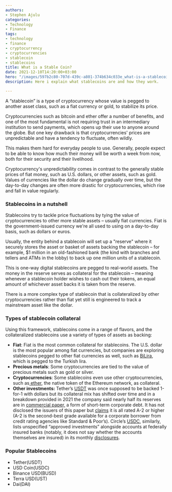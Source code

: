 ```yaml
---
authors:
- Stephen Ajulu
categories:
- Technology
- Finance
tags:
- technology
- finance
- cryptocurrency
- cryptocurrencies
- stablecoin
- stablecoins
title: What is a Stable Coin?
date: 2021-12-10T14:20:00+03:00
hero: "/images/597b2c80-707d-439c-a801-374b634c033e_what-is-a-stablecoin-article-main.jpg"
description: Here i explain what stablecoins are and how they work.

---
```

A “stablecoin” is a type of cryptocurrency whose value is pegged to another asset class, such as a fiat currency or gold, to stabilize its price.

Cryptocurrencies such as bitcoin and ether offer a number of benefits, and one of the most fundamental is not requiring trust in an intermediary institution to send payments, which opens up their use to anyone around the globe. But one key drawback is that cryptocurrencies' prices are unpredictable and have a tendency to fluctuate, often wildly.

This makes them hard for everyday people to use. Generally, people expect to be able to know how much their money will be worth a week from now, both for their security and their livelihood.

Cryptocurrency's unpredictability comes in contrast to the generally stable prices of fiat money, such as U.S. dollars, or other assets, such as gold. Values of currencies like the dollar do change gradually over time, but the day-to-day changes are often more drastic for cryptocurrencies, which rise and fall in value regularly.

### Stablecoins in a nutshell

Stablecoins try to tackle price fluctuations by tying the value of cryptocurrencies to other more stable assets – usually fiat currencies. Fiat is the government-issued currency we're all used to using on a day-to-day basis, such as dollars or euros.

Usually, the entity behind a stablecoin will set up a "reserve" where it securely stores the asset or basket of assets backing the stablecoin – for example, $1 million in an old-fashioned bank (the kind with branches and tellers and ATMs in the lobby) to back up one million units of a stablecoin.

This is one-way digital stablecoins are pegged to real-world assets. The money in the reserve serves as collateral for the stablecoin – meaning whenever a stablecoin holder wishes to cash out their tokens, an equal amount of whichever asset backs it is taken from the reserve.

There is a more complex type of stablecoin that is collateralized by other cryptocurrencies rather than fiat yet still is engineered to track a mainstream asset like the dollar.

### Types of stablecoin collateral

Using this framework, stablecoins come in a range of flavors, and the collateralized stablecoins use a variety of types of assets as backing:

* **Fiat**: Fiat is the most common collateral for stablecoins. The U.S. dollar is the most popular among fiat currencies, but companies are exploring stablecoins pegged to other fiat currencies as well, such as [BiLira](https://www.coindesk.com/learn/what-is-a-stablecoin/), which is pegged to the Turkish lira.
* **Precious metals**: Some cryptocurrencies are tied to the value of precious metals such as gold or silver.
* **Cryptocurrencies**: Some stablecoins even use other cryptocurrencies, such as[ ether](https://www.coindesk.com/learn/what-is-a-stablecoin/), the native token of the Ethereum network, as collateral.
* **Other investments:** Tether’s [USDT](https://www.coindesk.com/learn/what-is-a-stablecoin/) was once supposed to be backed 1-for-1 with dollars but its collateral mix has shifted over time and in a breakdown provided in 2021 the company said nearly half its reserves are in [commercial paper,](https://www.coindesk.com/learn/what-is-a-stablecoin/) a form of short-term corporate debt. It has not disclosed the issuers of this paper but [claims](https://stuarthoegner.medium.com/tether-is-setting-a-new-standard-for-transparency-and-responding-to-criticism-that-is-fc130e08319b) it is all rated A-2 or higher (A-2 is the second-best grade available for a corporate borrower from credit rating agencies like Standard & Poor’s). Circle’s [USDC](https://www.coindesk.com/learn/what-is-a-stablecoin/), similarly, lists unspecified “approved investments” alongside accounts at federally insured banks (notably, it does not say whether the accounts themselves are insured) in its monthly [disclosures](https://f.hubspotusercontent00.net/hubfs/6778953/USDCAttestationReports/2021-Circle-internet-financial-attestation-april-2021.pdf).

### Popular Stablecoins

* Tether(USDT)
* USD Coin(USDC)
* Binance USD(BUSD)
* Terra USD(UST)
* Dai(DAI)